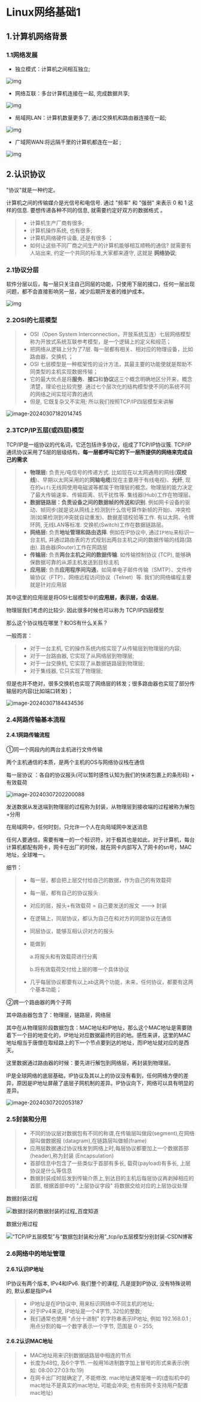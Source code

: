 # Linux网络基础1

## 1.计算机网络背景

### 1.1网络发展

- 独立模式：计算机之间相互独立;  

![img](assets/image-20240228214414575.png)

- 网络互联：多台计算机连接在一起, 完成数据共享;  

![img](assets/image-20240228214527131.png)

- 局域网LAN：计算机数量更多了, 通过交换机和路由器连接在一起;  

![img](assets/image-20240228214731545.png)

- 广域网WAN:将远隔千里的计算机都连在一起 ;

![img](assets/image-20240228214811433.png)

## 2.认识协议

"协议"就是一种约定。

计算机之间的传输媒介是光信号和电信号. 通过 "频率" 和 "强弱" 来表示 0 和 1 这样的信息. 要想传递各种不同的信息, 就需要约定好双方的数据格式 。

> - 计算机生产厂商有很多;  
> - 计算机操作系统, 也有很多;  
> - 计算机网络硬件设备, 还是有很多 ；
> - 如何让这些不同厂商之间生产的计算机能够相互顺畅的通信? 就需要有人站出来, 约定一个共同的标准,大家都来遵守, 这就是 **网络协议**;  

### 2.1协议分层

软件分层以后，每一层只关注自己同层的功能，只使用下层的接口，任何一层出现问题，都不会直接影响另一层，减少后期开发者的维护成本。

![img](assets/image-20240228215453606.png)

### 2.2OSI的七层模型

> - OSI（Open System Interconnection，开放系统互连）七层网络模型称为开放式系统互联参考模型，是一个逻辑上的定义和规范； 
> - 把网络从逻辑上分为了7层. 每一层都有相关、相对应的物理设备，比如路由器，交换机 ；
> - OSI 七层模型是一种框架性的设计方法，其最主要的功能使就是帮助不同类型的主机实现数据传输；
> - 它的最大优点是将**服务**、**接口**和**协议**这三个概念明确地区分开来，概念清楚，理论也比较完整. 通过七个层次化的结构模型使不同的系统不同的网络之间实现可靠的通讯  
> - 但是, 它既复杂又不实用; 所以我们按照TCP/IP四层模型来讲解  

![image-20240307182014745](assets/image-20240307182014745.png)

### 2.3TCP/IP五层(或四层)模型

TCP/IP是一组协议的代名词，它还包括许多协议，组成了TCP/IP协议簇.
TCP/IP通讯协议采用了5层的层级结构，**每一层都呼叫它的下一层所提供的网络来完成自己的需求**  

> - **物理层:** 负责光/电信号的传递方式. 比如现在以太网通用的网线(**双绞线**)、早期以太网采用的的**同轴电缆**(现在主要用于有线电视)、**光纤**, 现在的`wifi`无线网使用电磁波等都属于物理层的概念。物理层的能力决定了最大传输速率、传输距离、抗干扰性等. 集线器(Hub)工作在物理层。
> - **数据链路层：**负责**设备之间的数据帧的传送和识别**. 例如网卡设备的驱动、帧同步(就是说从网线上检测到什么信号算作新帧的开始)、冲突检测(如果检测到冲突就自动重发)、数据差错校验等工作. 有以太网、令牌环网, 无线LAN等标准. 交换机(Switch)工作在数据链路层。
> - **网络层:** 负责**地址管理和路由选择**. 例如在IP协议中, 通过`IP地址`来标识一台主机, 并通过路由表的方式规划出两台主机之间的数据传输的线路(路由). 路由器(Router)工作在网路层  
> - **传输层:** 负责**两台主机之间的数据传输**. 如传输控制协议 (TCP), 能够确保数据可靠的从源主机发送到目标主机 
> - **应用层:** 负责**应用程序间沟通**，如简单电子邮件传输（SMTP）、文件传输协议（FTP）、网络远程访问协议（Telnet）等. 我们的网络编程主要就是针对应用层  

其中这里的应用层是将OSI七层模型中的**应用层，表示层，会话层**。

物理层我们考虑的比较少. 因此很多时候也可以称为 TCP/IP四层模型 

那么这个协议栈在哪里？和OS有什么关系？

一般而言：

> - 对于一台主机, 它的操作系统内核实现了从传输层到物理层的内容;  
> - 对于一台路由器, 它实现了从网络层到物理层; 
> - 对于一台交换机, 它实现了从数据链路层到物理层;  
> - 对于集线器, 它只实现了物理层;  

但是也并不绝对，很多交换机也实现了网络层的转发；很多路由器也实现了部分传输层的内容(比如端口转发)；

![image-20240307184434536](assets/image-20240307184434536.png)

### 2.4网路传输基本流程

#### 2.4.1网路传输流程

①同一个网段内的两台主机进行文件传输

两个主机通信的本质，是两个主机的OS与网络协议栈在通信

每一层协议 ：各自的协议报头(可以暂时感性认知为我们的快递包裹上的条形码) + 有效载荷

![image-20240307202200088](assets/image-20240307202200088.png)

发送数据从发送端到物理层的过程称为封装，从物理层到接收端的过程被称为解包+分用

在局域网中，任何时刻，只允许一个人在向局域网中发送消息

任何人要通信，需要有唯一的一个标识符，对于极其也是如此，对于计算机，每台计算机都配有网卡，网卡在出厂的时候，就在网卡内部写入了网卡的sn号，MAC地址，全球唯一。

细节：

> - 每一层，都会把上层交付给自己的数据，作为自己的有效载荷
>
> - 每一层，都有自己的协议报头
>
> - 对应的层，报头+有效载荷 = 自己要发送的报文 ---> 封装
>
> - 在逻辑上，同层协议，都认为自己在和对方的同层协议在通信
>
> - 同层协议，能够互相认识对方的报头
>
> - 能做到
>
>   a.将报头和有效载荷进行分离
>
>   b.将有效载荷交付给上层的哪一个具体协议
>
> - 几乎每层协议都要有以上ab这两个功能，未来，任何协议，都要有这两个基本功能；

②跨一个路由器的两个子网

其中路由器包含了：物理层，链路层，网络层

其中在从物理层阶段数据包含：MAC地址和IP地址，那么这个MAC地址是需要随着下一个目的地变化的，IP地址对应数据最终的目的地。感性来讲，这里的MAC地址相当于唐僧在取经路上的下一个节点要到达的地址，而IP地址就对应的是西天。

这里数据通过路由器的时候：要先进行解包到网络层，再封装到物理层。

IP是全球网络的底层基础，IP协议及其以上的协议没有看到，任何网络方便的差异，原因是IP地址屏蔽了底层子网机制的差异。IP协议向下，网络可以具有明显的差异。

![image-20240307202053187](assets/image-20240307202053187.png)

### 2.5封装和分用

> - 不同的协议层对数据包有不同的称谓,在传输层叫做段(segment),在网络层叫做数据报 (datagram),在链路层叫做帧(frame)  
> - 应用层数据通过协议栈发到网络上时,每层协议都要加上一个数据首部(header),称为封装
>   (Encapsulation)  
> - 首部信息中包含了一些类似于首部有多长, 载荷(payload)有多长, 上层协议是什么等信息  
> - 数据封装成帧后发到传输介质上,到达目的主机后每层协议再剥掉相应的首部, 根据首部中的 "上层协议字段" 将数据交给对应的上层协议处理 

 数据封装过程

![数据封装的数据封装的过程_百度知道](assets/37d3d539b6003af3d1b883b5322ac65c1138b6e1.jpg)

数据分用过程

![“TCP/IP五层模型”与“数据包封装和分用”_tcp/ip五层模型分别封装-CSDN博客](assets/watermark,type_ZmFuZ3poZW5naGVpdGk,shadow_10,text_aHR0cHM6Ly9ibG9nLmNzZG4ubmV0L2l0X2lzX21lX2E=,size_16,color_FFFFFF,t_70.png)

### 2.6网络中的地址管理

#### 2.6.1认识IP地址

IP协议有两个版本, IPv4和IPv6. 我们整个的课程, 凡是提到IP协议, 没有特殊说明的, 默认都是指IPv4  

> - IP地址是在IP协议中, 用来标识网络中不同主机的地址;  
> - 对于IPv4来说, IP地址是一个4字节, 32位的整数;  
> - 我们通常也使用 "点分十进制" 的字符串表示IP地址, 例如 192.168.0.1 ; 用点分割的每一个数字表示一个字节, 范围是 0 - 255;  

#### 2.6.2认识MAC地址  

> - MAC地址用来识别数据链路层中相连的节点  
> - 长度为48位, 及6个字节. 一般用16进制数字加上冒号的形式来表示(例如: 08:00:27:03:fb:19)  
> - 在网卡出厂时就确定了, 不能修改. mac地址通常是唯一的(虚拟机中的mac地址不是真实的mac地址, 可能会冲突; 也有些网卡支持用户配置mac地址)  